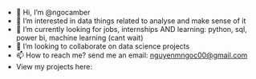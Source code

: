 - 👋 Hi, I’m @ngocamber
- 👀 I’m interested in data things related to analyse and make sense of it
- 🌱 I’m currently looking for jobs, internships AND learning: python, sql, power bi, machine learning (cant wait)
- 💞️ I’m looking to collaborate on data science projects
- 📫 How to reach me? send me an email: nguyenmngoc00@gmail.com
- View my projects here:
<!---
ngocamber/ngocamber is a ✨ special ✨ repository because its `README.md` (this file) appears on your GitHub profile.
You can click the Preview link to take a look at your changes.
--->

